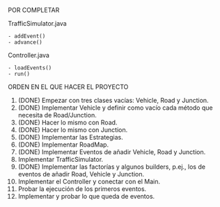 POR COMPLETAR

TrafficSimulator.java

	- addEvent()	
	- advance()	
Controller.java

	- loadEvents()
	- run()
ORDEN EN EL QUE HACER EL PROYECTO

1. (DONE) Empezar con tres clases vacías: Vehicle, Road y Junction.
2. (DONE) Implementar Vehicle y definir como vacío cada método que necesita de Road/Junction.
3. (DONE) Hacer lo mismo con Road.
4. (DONE) Hacer lo mismo con Junction.
5. (DONE) Implementar las Estrategias.
6. (DONE) Implementar RoadMap.
7. (DONE) Implementar Eventos de añadir Vehicle, Road y Junction.
8. Implementar TrafficSimulator.
9. (DONE) Implementar las factorías y algunos builders, p.ej., los de eventos de añadir Road, Vehicle y Junction.
10. Implementar el Controller y conectar con el Main.
11. Probar la ejecución de los primeros eventos.
12. Implementar y probar lo que queda de eventos.